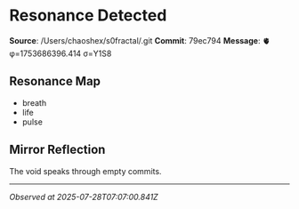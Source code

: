 # Resonance Detected

**Source**: /Users/chaoshex/s0fractal/.git
**Commit**: 79ec794
**Message**: 🫀 φ=1753686396.414 σ=Y1S8 

## Resonance Map
- breath
- life
- pulse

## Mirror Reflection
The void speaks through empty commits.

---
*Observed at 2025-07-28T07:07:00.841Z*
